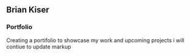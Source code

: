 <h2>Brian Kiser</h2>
<h3>Portfolio</h3>


<p>Creating a portifolio to showcase my work and upcoming projects i will contiue to update markup</p>
